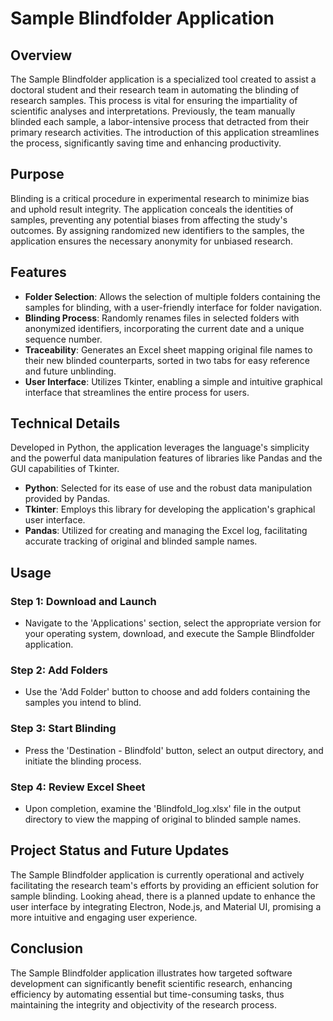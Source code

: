 # Sample Blindfolder Application

## Overview

The Sample Blindfolder application is a specialized tool created to assist a doctoral student and their research team in automating the blinding of research samples. This process is vital for ensuring the impartiality of scientific analyses and interpretations. Previously, the team manually blinded each sample, a labor-intensive process that detracted from their primary research activities. The introduction of this application streamlines the process, significantly saving time and enhancing productivity.

## Purpose

Blinding is a critical procedure in experimental research to minimize bias and uphold result integrity. The application conceals the identities of samples, preventing any potential biases from affecting the study's outcomes. By assigning randomized new identifiers to the samples, the application ensures the necessary anonymity for unbiased research.

## Features

- **Folder Selection**: Allows the selection of multiple folders containing the samples for blinding, with a user-friendly interface for folder navigation.
- **Blinding Process**: Randomly renames files in selected folders with anonymized identifiers, incorporating the current date and a unique sequence number.
- **Traceability**: Generates an Excel sheet mapping original file names to their new blinded counterparts, sorted in two tabs for easy reference and future unblinding.
- **User Interface**: Utilizes Tkinter, enabling a simple and intuitive graphical interface that streamlines the entire process for users.

## Technical Details

Developed in Python, the application leverages the language's simplicity and the powerful data manipulation features of libraries like Pandas and the GUI capabilities of Tkinter.

- **Python**: Selected for its ease of use and the robust data manipulation provided by Pandas.
- **Tkinter**: Employs this library for developing the application's graphical user interface.
- **Pandas**: Utilized for creating and managing the Excel log, facilitating accurate tracking of original and blinded sample names.

## Usage

### Step 1: Download and Launch
- Navigate to the 'Applications' section, select the appropriate version for your operating system, download, and execute the Sample Blindfolder application.

### Step 2: Add Folders
- Use the 'Add Folder' button to choose and add folders containing the samples you intend to blind.

### Step 3: Start Blinding
- Press the 'Destination - Blindfold' button, select an output directory, and initiate the blinding process.

### Step 4: Review Excel Sheet
- Upon completion, examine the 'Blindfold_log.xlsx' file in the output directory to view the mapping of original to blinded sample names.

## Project Status and Future Updates

The Sample Blindfolder application is currently operational and actively facilitating the research team's efforts by providing an efficient solution for sample blinding. Looking ahead, there is a planned update to enhance the user interface by integrating Electron, Node.js, and Material UI, promising a more intuitive and engaging user experience.


## Conclusion

The Sample Blindfolder application illustrates how targeted software development can significantly benefit scientific research, enhancing efficiency by automating essential but time-consuming tasks, thus maintaining the integrity and objectivity of the research process.
